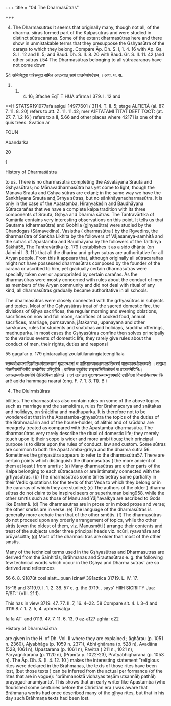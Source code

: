 +++
title = "04 The Dharmasūtras"

+++

4. The Dharmasutras It seems that originally many, though not all, of the dharma. siiras formed part of the Kalpasūtras and were studied in distinct sūtrucaranas. Some of the extant dharmasūtras here and there show in unmistakable terms that they presuppose the Gshyasūtra of the caraņa to which they belong. Compare Āp. Dh. S. I, 1. 4. 16 with Ap. Gș. S. I. 12 and II. 5; and Baud. Dh. S. II. 8. 20 with Baud. Gr. S. II. 11. 42 (and other sūtras ).54 The Dharmasūtras belonging to all sūtracaraṇas have not come down 

54 अमिमिद्ध्वा परिसमूह्य समिध आदध्यात् सायं प्रातर्यथोपदेशम् । आप. ध. स. 

1. 1. 4. 16; 3fache EqT T HUA afirma I 379. I. 12 and 

**HISTATSR191977afa asigui 14977601 / 3114. T. II. 5; stage ALFIETÀ (al. 87. 7. 11. 8. 20) refers to att. Z. 11. 11.42; mer A1FTATAMI TITAT DEFT TOCT: (at. 27. 7. 1.2 16 ) refers to a II, 5.66 and other places where 42171 is one of the quis trees. Svation ar 

FOUN 

Abandarka 

20 

1 

History of Dharmaśāstra 

to us. There is no dharmasūtra completing the Āśvalāyana Srauta and Gșhyasūtras; no Mānavadharmasūtra has yet come to light, though the Mānava Srauta and Gșhya sūtras are extant; in the same way we have the Sankhāyana Srauta and Grhya sūtras, but no sānkhāyanadharmasūtra. It is only in the case of the Āpastamba, Hiraṇyakeśin and Baudhāyana Sūtracarañas that we have a complete kalpa tradition with its three components of Srauta, Gșhya and Dharma sūtras. The Tantravārtika of Kumārila contains very interesting observations on this point. It tells us that Gautama (dharmasūtra) and Gobhila (gļhyasūtra) were studied by the Chandogas (Sāmavedins), Vasistha ( dharmasūtra ) by the Rgvedins, the dharmasūtra of Sankha Likhita by the followers of Vājasaneya-samhitā and the sutras of Āpastamba and Baudhāyana by the followers of the Taittiriya Śākhā55, The Tantravārtika (p. 179 ) establishes it as a sido dhānta (on Jaimini I. 3. 11 ) that all the dharina and grhyrı sutras are authoritative for all Aryan people. From this it appears that, although originally all sūtracarañas might not have possessed dharmasūtras composed by the founder of the carana or ascribed to him, yet gradually certain dharmasūtras were specially taken over or appropriated by certain carañas. As the dharmasülras were mostly concerned with rules about the conduct of men as members of the Aryan community and did not deal with ritual of any kind, all dharmasūtras gradually became authoritative in all schools. 

The dharmasūtras were closely connected with the grhyasūtras in subjects and topics. Most of the Gșhyasūtras treat of the sacred domestic fire, the divisions of Gịhya sacrifices, the regular morning and evening oblations, sacrifices on now and full moon, sacrifices of cooked food, annual sacrifices, marriage, purnsavana, jātakarma, upanayana and other sarskūras, rules for students and snātuhas and holidays, śrāddha offerings, madhuparka. In most cases the Gșhyasūtras confine then solves principally to the various events of domestic life; they rarely give rules about the conduct of men, their rights, duties and responsi 

55 gagafar p. 179 gintaraaliagizoulaitilanaingiateengifiaia 

स्तम्बबौधायनादिप्रणीतधर्मशास्त्राणां गृह्यग्रन्थानां च प्रातिशाख्यलक्षणवत्प्रतिचरणं पाठव्यवस्थोपलभ्यते । तद्यथा गौतमीयगोभिलीये छन्दोगैरेव परिगृहीते। वासिष्ठ बहुचेरेव शङ्खलिखितोक्तं च वाजसनेयिभिः। आपस्तम्बबौधायनीये तैत्तिरीयैरव प्रतिपन्ने । एवं तत्र तत्र गृह्यव्यवस्थाभ्युपगमादि दर्शयित्वा विचारयितव्यम किं arê aqida hammaga naarai (ong. F. 7. 1. 3. 11). B i 

4. The Dluirmisülras 

bilities. The dharmasūtras also contain rules on some of the above topics such as marriage and the samskäras, rules for Brahmacarya and snätakas and holidays, on śrāddha and madhuparka. It is therefore not to be wondered at that in the Apastamba-gțhyasūtra the topics of the duties of the Brahmacārin and of the house-holder, of alithis and of śrūddha are meagrely treated as compared with the Āpastamba-dharmasūtra. The dharmasūtras very rarely describe the ritual of domestic life; they merely touch upon it; their scopo is wider and more ambi tious; their principal purpose is to dilate upon the rules of conduct. law and custom. Some sūtras are common to both the Āpast amba-grhya and the dharma sutra 56. Sometimes the grhyasūtra appears to refer to the dharmasūtra57. There are certain points which distinguish the dharmasūtras ( the more ancient of them at least ) from smrtis : (a) Many dharmasūtras are either parts of the Kalpa belonging to each sūtracarana or are intimately connected with the grhyasūtras. (b) The dharmasūtras some times betray some partiality in their Vedic quotations for the texts of that Veda to which they belong or in the caranas of which they are studied; (c) The authors of the older ) dharma sūtras do not claim to be inspired seers or superhuman being958. while the other smrtis such as those of Manu and Yājñavalkya are ascribed to Gods like Brahmā. (d) The dharmasutras are in prose or in mixed prose and verse; the other smrtis are in verse. (e) The language of the dharmasūtras is generally more archaic than that of the other smộtis. (f) The dharmasūtras do not proceed upon any orderly arrangement of topics, while tho other sirtis (even the oldest of them, viz. Manusmộti ) arrange their contents and treat of the subjects under three principal heads viz. ncūri, ryavahāra and prūyaścitta; (g) Most of the dharmasi tras are older than most of the other sınstis. 

Many of the technical terms used in the Gșhyasūtras and Dharmasutras are derived from the Sainhitās, Brāhmanas and Srautasūtras e. g. the following few technical words which occur in the Gșhya and Dharma sūtras' are so derived and references 

56 6. 8. 9187ūt così alatt...puan izina\# 391aztica 31719. L. IV. 17. 

15-16 and 3119.9. I. 1. 2. 38. 57 e. g. the 3719. . says' HIIH SIGRIITY Jua: F/ST:' (VIII. 21.1). 

This has in view 3719. 47. 77. II. 7, 16. 4–22. 58 Compare sit. 4. I. 3-4 and 3119.8.7. 1. 2. 5, 4. aphrerisatga 

faifa AT' and 0119. 47. 7. 11. 6. 13. 9 az-a127 aghia: e22 

History of Dharmaśāstra 

are given in the H. of Dh. Vol. II where they are explained ; āghārau (p. 1051 n. 2360), Ajyabhāga (p. 1059 n. 2371), Abhi ghārana (p. 528 n), Avadāna (528, 1061 n), Upastarana (p. 1061 n), Pavitra ( 211 n., 1021 n), Paryagnikarana (p. 1120 n), (Pranītā p. 1022-23), Pratyabhighārana (p. 1053 n). The Āp. Dh. S. (I. 4. 12. 10 ) makes the interesting statement "religious rites were declared in the Brāhmaṇas, the texts of those rites have been lost, (but those texts ) can be inferred from the actual per formance (of the rites that are in vogue): "brāhmanoktā vidhayas teşām utsannāḥ pathāḥ prayogād-anumiyanto'. This shows that an early writer like Apastamba (who flourished some centuries before the Christian era ) was aware that Brāhmaṇa works had once described many of the gļhya rites, but that in his day such Brāhmaṇa texts had been lost. 
